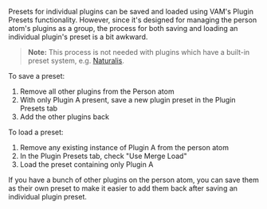Presets for individual plugins can be saved and loaded using VAM's Plugin Presets functionality. However, since it's designed for managing the person atom's plugins as a group, the process for both saving and loading an individual plugin's preset is a bit awkward.

> **Note:** This process is not needed with plugins which have a built-in preset system, e.g. [Naturalis](/docs/naturalis/).

To save a preset:

1. Remove all other plugins from the Person atom
2. With only Plugin A present, save a new plugin preset in the Plugin Presets tab
3. Add the other plugins back

To load a preset:

1. Remove any existing instance of Plugin A from the person atom
2. In the Plugin Presets tab, check "Use Merge Load"
3. Load the preset containing only Plugin A

If you have a bunch of other plugins on the person atom, you can save them as their own preset to make it easier to add them back after saving an individual plugin preset.

